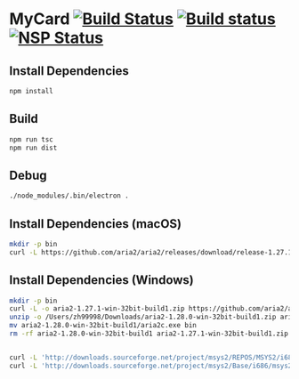 # MyCard [![Build Status](https://travis-ci.org/mycard/mycard.svg?branch=v3)](https://travis-ci.org/mycard/mycard) [![Build status](https://ci.appveyor.com/api/projects/status/t4jyh0rkwh0nep7w?svg=true)](https://ci.appveyor.com/project/zh99998/mycard) [![NSP Status](https://nodesecurity.io/orgs/mycard/projects/62dd15a6-3927-49c2-8c30-1bc19d4a6e92/badge)](https://nodesecurity.io/orgs/mycard/projects/62dd15a6-3927-49c2-8c30-1bc19d4a6e92)

## Install Dependencies
```bash
npm install
```

## Build
```bash
npm run tsc
npm run dist
```

## Debug
```bash
./node_modules/.bin/electron .
```


## Install Dependencies (macOS)
```bash
mkdir -p bin
curl -L https://github.com/aria2/aria2/releases/download/release-1.27.1/aria2-1.27.1-osx-darwin.tar.bz2 | tar --strip-components=2 -C bin -jxf - aria2-1.27.1/bin/aria2c
```

## Install Dependencies (Windows)
```bash
mkdir -p bin
curl -L -o aria2-1.27.1-win-32bit-build1.zip https://github.com/aria2/aria2/releases/download/release-1.27.1/aria2-1.27.1-win-32bit-build1.zip
unzip -o /Users/zh99998/Downloads/aria2-1.28.0-win-32bit-build1.zip aria2-1.28.0-win-32bit-build1/aria2c.exe
mv aria2-1.28.0-win-32bit-build1/aria2c.exe bin
rm -rf aria2-1.28.0-win-32bit-build1 aria2-1.27.1-win-32bit-build1.zip


curl -L 'http://downloads.sourceforge.net/project/msys2/REPOS/MSYS2/i686/bsdtar-3.2.1-1-i686.pkg.tar.xz' | tar --strip-components=2 -C bin -Jxf - usr/bin/bsdtar.exe
curl -L 'http://downloads.sourceforge.net/project/msys2/Base/i686/msys2-base-i686-20161025.tar.xz' | tar --strip-components=3 -C bin -Jxf - msys32/usr/bin/msys-2.0.dll msys32/usr/bin/msys-bz2-1.dll msys32/usr/bin/msys-gcc_s-1.dll msys32/usr/bin/msys-iconv-2.dll msys32/usr/bin/msys-lzma-5.dll msys32/usr/bin/msys-lzo2-2.dll msys32/usr/bin/msys-nettle-6.dll msys32/usr/bin/msys-xml2-2.dll msys32/usr/bin/msys-z.dll
```